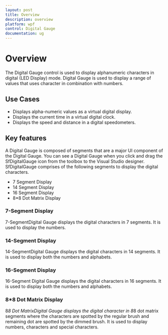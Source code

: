 ```yaml
---
layout: post
title: Overview
description: overview
platform: wpf
control: Digital Gauge 
documentation: ug
---
```


# Overview

The Digital Gauge control is used to display alphanumeric characters in digital (LED Display) mode. Digital Gauge is used to display a range of values that uses character in combination with numbers. 

## Use Cases

* Displays alpha-numeric values as a virtual digital display. 
* Displays the current time in a virtual digital clock.
* Displays the speed and distance in a digital speedometers.

## Key features

A Digital Gauge is composed of segments that are a major UI component of the Digital Gauge. You can see a Digital Gauge when you click and drag the SfDigitalGauge icon from the toolbox to the Visual Studio designer. SfDigitalGauge comprises of the following segments to display the digital characters.

* 7 Segment Display
* 14 Segment Display
* 16 Segment Display
* 8*8 Dot Matrix Display

### 7-Segment Display

7-SegmentDigital Gauge displays the digital characters in 7 segments. It is used to display the numbers.

### 14-Segment Display

14-SegmentDigital Gauge displays the digital characters in 14 segments. It is used to display both the numbers and alphabets.

### 16-Segment Display

16-Segment Digital Gauge displays the digital characters in 16 segments. It is used to display both the numbers and alphabets.

### 8*8 Dot Matrix Display

8*8 Dot MatrixDigital Gauge displays the digital character in 8*8 dot matrix segments where the characters are spotted by the regular brush and remaining dot are spotted by the dimmed brush. It is used to display numbers, characters and special characters.

